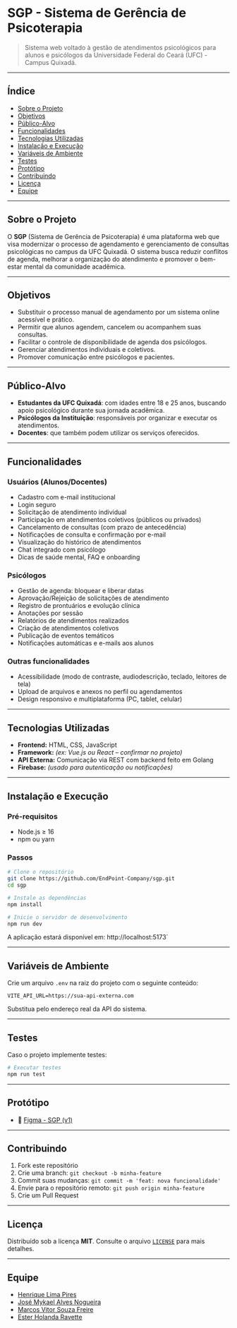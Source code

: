 # SGP - Sistema de Gerência de Psicoterapia

> Sistema web voltado à gestão de atendimentos psicológicos para alunos e psicólogos da Universidade Federal do Ceará (UFC) - Campus Quixadá.

---

## Índice

* [Sobre o Projeto](#-sobre-o-projeto)
* [Objetivos](#-objetivos)
* [Público-Alvo](#-público-alvo)
* [Funcionalidades](#-funcionalidades)
* [Tecnologias Utilizadas](#-tecnologias-utilizadas)
* [Instalação e Execução](#-instalação-e-execução)
* [Variáveis de Ambiente](#-variáveis-de-ambiente)
* [Testes](#-testes)
* [Protótipo](#-protótipo)
* [Contribuindo](#-contribuindo)
* [Licença](#-licença)
* [Equipe](#-equipe)

---

## Sobre o Projeto

O **SGP** (Sistema de Gerência de Psicoterapia) é uma plataforma web que visa modernizar o processo de agendamento e gerenciamento de consultas psicológicas no campus da UFC Quixadá. O sistema busca reduzir conflitos de agenda, melhorar a organização do atendimento e promover o bem-estar mental da comunidade acadêmica.

---

## Objetivos

* Substituir o processo manual de agendamento por um sistema online acessível e prático.
* Permitir que alunos agendem, cancelem ou acompanhem suas consultas.
* Facilitar o controle de disponibilidade de agenda dos psicólogos.
* Gerenciar atendimentos individuais e coletivos.
* Promover comunicação entre psicólogos e pacientes.

---

## Público-Alvo

* **Estudantes da UFC Quixadá**: com idades entre 18 e 25 anos, buscando apoio psicológico durante sua jornada acadêmica.
* **Psicólogos da Instituição**: responsáveis por organizar e executar os atendimentos.
* **Docentes**: que também podem utilizar os serviços oferecidos.

---

## Funcionalidades

###  Usuários (Alunos/Docentes)

* Cadastro com e-mail institucional
* Login seguro
* Solicitação de atendimento individual
* Participação em atendimentos coletivos (públicos ou privados)
* Cancelamento de consultas (com prazo de antecedência)
* Notificações de consulta e confirmação por e-mail
* Visualização do histórico de atendimentos
* Chat integrado com psicólogo
* Dicas de saúde mental, FAQ e onboarding

### Psicólogos

* Gestão de agenda: bloquear e liberar datas
* Aprovação/Rejeição de solicitações de atendimento
* Registro de prontuários e evolução clínica
* Anotações por sessão
* Relatórios de atendimentos realizados
* Criação de atendimentos coletivos
* Publicação de eventos temáticos
* Notificações automáticas e e-mails aos alunos

### Outras funcionalidades

* Acessibilidade (modo de contraste, audiodescrição, teclado, leitores de tela)
* Upload de arquivos e anexos no perfil ou agendamentos
* Design responsivo e multiplataforma (PC, tablet, celular)

---

## Tecnologias Utilizadas

* **Frontend:** HTML, CSS, JavaScript
* **Framework:** *(ex: Vue.js ou React – confirmar no projeto)*
* **API Externa:** Comunicação via REST com backend feito em Golang
* **Firebase:** *(usado para autenticação ou notificações)*

---

## Instalação e Execução

### Pré-requisitos

* Node.js ≥ 16
* npm ou yarn

### Passos

```bash
# Clone o repositório
git clone https://github.com/EndPoint-Company/sgp.git
cd sgp

# Instale as dependências
npm install

# Inicie o servidor de desenvolvimento
npm run dev
```

A aplicação estará disponível em:
http://localhost:5173`

---

## Variáveis de Ambiente

Crie um arquivo `.env` na raiz do projeto com o seguinte conteúdo:

```env
VITE_API_URL=https://sua-api-externa.com
```

Substitua pelo endereço real da API do sistema.

---

## Testes

Caso o projeto implemente testes:

```bash
# Executar testes
npm run test
```

---

## Protótipo

* 🔗 [Figma - SGP (v1)](https://www.figma.com/design/s1i3XnxhsLdoyz1VzUho37/Segunda-Vez?node-id=0-1&t=lHVNFKE2a0ySDlCp-1)

---

## Contribuindo

1. Fork este repositório
2. Crie uma branch: `git checkout -b minha-feature`
3. Commit suas mudanças: `git commit -m 'feat: nova funcionalidade'`
4. Envie para o repositório remoto: `git push origin minha-feature`
5. Crie um Pull Request

---

## Licença

Distribuído sob a licença **MIT**.
Consulte o arquivo [`LICENSE`](LICENSE) para mais detalhes.

---

## Equipe

* [Henrique Lima Pires](https://github.com/Hexcold)
* [José Mykael Alves Nogueira](https://github.com/mykaelAlves)
* [Marcos Vitor Souza Freire](https://github.com/marquinvitor)
* [Ester Holanda Ravette](https://github.com/esterravette)
